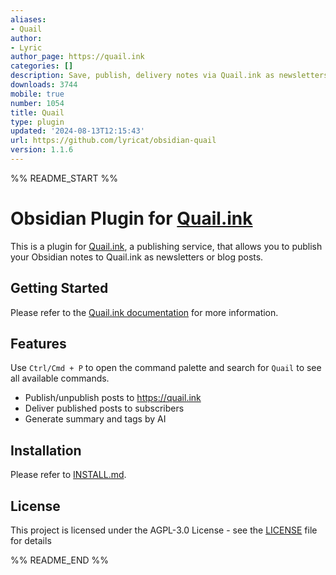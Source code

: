 ```yaml
---
aliases:
- Quail
author:
- Lyric
author_page: https://quail.ink
categories: []
description: Save, publish, delivery notes via Quail.ink as newsletters and blogs.
downloads: 3744
mobile: true
number: 1054
title: Quail
type: plugin
updated: '2024-08-13T12:15:43'
url: https://github.com/lyricat/obsidian-quail
version: 1.1.6
---
```


%% README_START %%

# Obsidian Plugin for [Quail.ink](https://quail.ink)

This is a plugin for [Quail.ink](https://quail.ink), a publishing service, that allows you to publish your Obsidian notes to Quail.ink as newsletters or blog posts.

## Getting Started

Please refer to the [Quail.ink documentation](https://docs.quail.ink/writer/obsidian-plugin.html) for more information.

## Features

Use `Ctrl/Cmd + P` to open the command palette and search for `Quail` to see all available commands.

- Publish/unpublish posts to https://quail.ink
- Deliver published posts to subscribers
- Generate summary and tags by AI

## Installation

Please refer to [INSTALL.md](INSTALL.md).

## License

This project is licensed under the AGPL-3.0 License - see the [LICENSE](LICENSE) file for details


%% README_END %%
